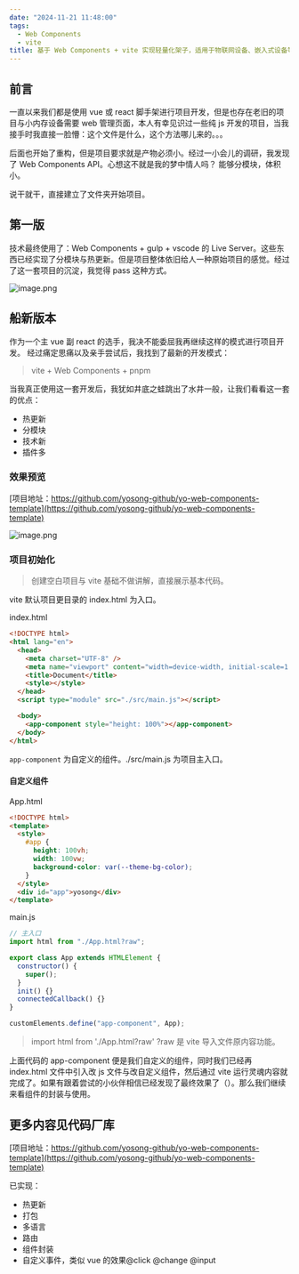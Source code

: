 ```yaml
---
date: "2024-11-21 11:48:00"
tags:
  - Web Components
  - vite
title: 基于 Web Components + vite 实现轻量化架子，适用于物联网设备、嵌入式设备等小内存web项目。
---
```


## 前言

一直以来我们都是使用 vue 或 react 脚手架进行项目开发，但是也存在老旧的项目与小内存设备需要 web 管理页面，本人有幸见识过一些纯 js 开发的项目，当我接手时我直接一脸懵：这个文件是什么，这个方法哪儿来的。。。

后面也开始了重构，但是项目要求就是产物必须小。经过一小会儿的调研，我发现了 Web Components API。心想这不就是我的梦中情人吗？ 能够分模块，体积小。

说干就干，直接建立了文件夹开始项目。

## 第一版

技术最终使用了：Web Components + gulp + vscode 的 Live Server。这些东西已经实现了分模块与热更新。但是项目整体依旧给人一种原始项目的感觉。经过了这一套项目的沉淀，我觉得 pass 这种方式。

![image.png](/blog/webComp1.webp)

## 船新版本

作为一个主 vue 副 react 的选手，我决不能委屈我再继续这样的模式进行项目开发。
经过痛定思痛以及亲手尝试后，我找到了最新的开发模式：

> vite + Web Components + pnpm

当我真正使用这一套开发后，我犹如井底之蛙跳出了水井一般，让我们看看这一套的优点：

- 热更新
- 分模块
- 技术新
- 插件多

### 效果预览

[项目地址：https://github.com/yosong-github/yo-web-components-template](https://github.com/yosong-github/yo-web-components-template)

![image.png](/blog/webComp2.webp)

### 项目初始化

> 创建空白项目与 vite 基础不做讲解，直接展示基本代码。

vite 默认项目更目录的 index.html 为入口。

index.html

```html
<!DOCTYPE html>
<html lang="en">
  <head>
    <meta charset="UTF-8" />
    <meta name="viewport" content="width=device-width, initial-scale=1.0" />
    <title>Document</title>
    <style></style>
  </head>
  <script type="module" src="./src/main.js"></script>

  <body>
    <app-component style="height: 100%"></app-component>
  </body>
</html>
```

`app-component` 为自定义的组件。./src/main.js 为项目主入口。

#### 自定义组件

App.html

```html
<!DOCTYPE html>
<template>
  <style>
    #app {
      height: 100vh;
      width: 100vw;
      background-color: var(--theme-bg-color);
    }
  </style>
  <div id="app">yosong</div>
</template>
```

main.js

```js
// 主入口
import html from "./App.html?raw";

export class App extends HTMLElement {
  constructor() {
    super();
  }
  init() {}
  connectedCallback() {}
}

customElements.define("app-component", App);
```

> import html from './App.html?raw' ?raw 是 vite 导入文件原内容功能。

上面代码的 app-component 便是我们自定义的组件，同时我们已经再 index.html 文件中引入改 js 文件与改自定义组件，然后通过 vite 运行灵魂内容就完成了。如果有跟着尝试的小伙伴相信已经发现了最终效果了（）。那么我们继续来看组件的封装与使用。

## 更多内容见代码厂库

[项目地址：https://github.com/yosong-github/yo-web-components-template](https://github.com/yosong-github/yo-web-components-template)

已实现：

- 热更新
- 打包
- 多语言
- 路由
- 组件封装
- 自定义事件，类似 vue 的效果@click @change @input
